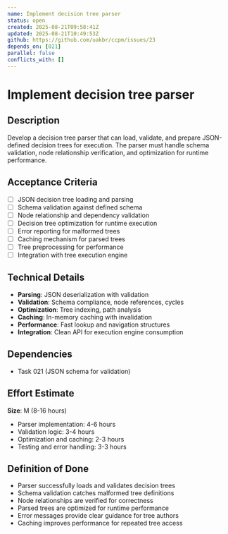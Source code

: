 ```yaml
---
name: Implement decision tree parser
status: open
created: 2025-08-21T09:58:41Z
updated: 2025-08-21T10:49:53Z
github: https://github.com/uakbr/ccpm/issues/23
depends_on: [021]
parallel: false
conflicts_with: []
---
```


# Implement decision tree parser

## Description
Develop a decision tree parser that can load, validate, and prepare JSON-defined decision trees for execution. The parser must handle schema validation, node relationship verification, and optimization for runtime performance.

## Acceptance Criteria
- [ ] JSON decision tree loading and parsing
- [ ] Schema validation against defined schema
- [ ] Node relationship and dependency validation
- [ ] Decision tree optimization for runtime execution
- [ ] Error reporting for malformed trees
- [ ] Caching mechanism for parsed trees
- [ ] Tree preprocessing for performance
- [ ] Integration with tree execution engine

## Technical Details
- **Parsing**: JSON deserialization with validation
- **Validation**: Schema compliance, node references, cycles
- **Optimization**: Tree indexing, path analysis
- **Caching**: In-memory caching with invalidation
- **Performance**: Fast lookup and navigation structures
- **Integration**: Clean API for execution engine consumption

## Dependencies
- Task 021 (JSON schema for validation)

## Effort Estimate
**Size**: M (8-16 hours)
- Parser implementation: 4-6 hours
- Validation logic: 3-4 hours
- Optimization and caching: 2-3 hours
- Testing and error handling: 3-3 hours

## Definition of Done
- Parser successfully loads and validates decision trees
- Schema validation catches malformed tree definitions
- Node relationships are verified for correctness
- Parsed trees are optimized for runtime performance
- Error messages provide clear guidance for tree authors
- Caching improves performance for repeated tree access
